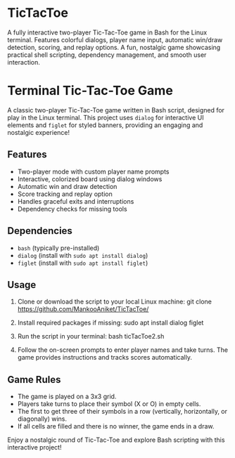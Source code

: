 # TicTacToe
A fully interactive two-player Tic-Tac-Toe game in Bash for the Linux terminal. Features colorful dialogs, player name input, automatic win/draw detection, scoring, and replay options. A fun, nostalgic game showcasing practical shell scripting, dependency management, and smooth user interaction.

# Terminal Tic-Tac-Toe Game
A classic two-player Tic-Tac-Toe game written in Bash script, designed for play in the Linux terminal. This project uses `dialog` for interactive UI elements and `figlet` for styled banners, providing an engaging and nostalgic experience!

## Features

- Two-player mode with custom player name prompts
- Interactive, colorized board using dialog windows
- Automatic win and draw detection
- Score tracking and replay option
- Handles graceful exits and interruptions
- Dependency checks for missing tools

## Dependencies

- `bash` (typically pre-installed)
- `dialog` (install with `sudo apt install dialog`)
- `figlet` (install with `sudo apt install figlet`)

## Usage

1. Clone or download the script to your local Linux machine:
git clone https://github.com/MankooAniket/TicTacToe/

2. Install required packages if missing:
sudo apt install dialog figlet


3. Run the script in your terminal:
bash ticTacToe2.sh


4. Follow the on-screen prompts to enter player names and take turns. The game provides instructions and tracks scores automatically.

## Game Rules

- The game is played on a 3x3 grid.
- Players take turns to place their symbol (X or O) in empty cells.
- The first to get three of their symbols in a row (vertically, horizontally, or diagonally) wins.
- If all cells are filled and there is no winner, the game ends in a draw.

Enjoy a nostalgic round of Tic-Tac-Toe and explore Bash scripting with this interactive project!

